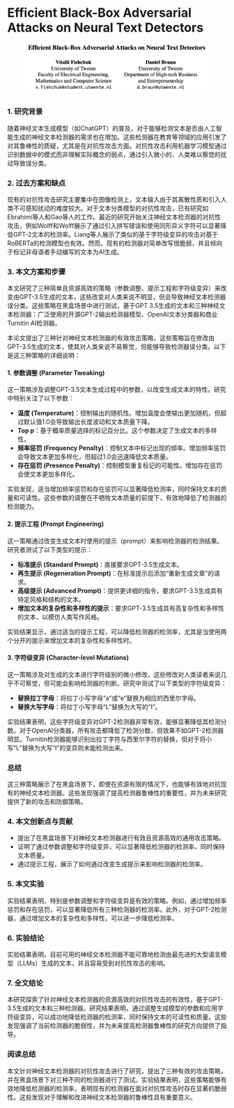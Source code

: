 # Efficient Black-Box Adversarial Attacks on Neural Text Detectors

<figure><img src="../.gitbook/assets/image (2) (1) (1) (1) (1) (1) (1) (1) (1) (1) (1) (1) (1) (1) (1) (1) (1) (1) (1) (1) (1) (1) (1) (1) (1) (1) (1) (1) (1) (1) (1) (1) (1) (1) (1) (1) (1) (1) (1) (1) (1) (1) (1) (1) (1) (1) (1) (1) (1) (1).png" alt=""><figcaption></figcaption></figure>

##

### 1. 研究背景

随着神经文本生成模型（如ChatGPT）的普及，对于能够检测文本是否由人工智能生成的神经文本检测器的需求也在增加。这些检测器在教育等领域的应用引发了对其鲁棒性的质疑，尤其是在对抗性攻击方面。对抗性攻击利用机器学习模型通过识别数据中的模式而非理解实际概念的弱点，通过引入微小的、人类难以察觉的扰动导致误分类。

### 2. 过去方案和缺点

现有的对抗性攻击研究主要集中在图像检测上，文本输入由于其离散性质和引入人类不可感知扰动的难度较大。对于文本分类模型的对抗性攻击，已有研究如Ebrahimi等人和Gao等人的工作。最近的研究开始关注神经文本检测器的对抗性攻击，例如Wolff和Wolff展示了通过引入拼写错误和使用同形异义字符可以显著降低GPT-2文本的检测率。Liang等人展示了类似的基于字符级变异的攻击对基于RoBERTa的检测模型也有效。然而，现有的检测器对简单改写很脆弱，并且倾向于标记非母语者手动编写的文本为AI生成。

### 3. 本文方案和步骤

本文研究了三种简单且资源高效的策略（参数调整、提示工程和字符级变异）来改变由GPT-3.5生成的文本，这些改变对人类来说不明显，但会导致神经文本检测器误分类。这些策略在黑盒场景中进行测试，基于GPT 3.5生成的文本和三种神经文本检测器：广泛使用的开源GPT-2输出检测器模型、OpenAI文本分类器和商业Turnitin AI检测器。



本论文提出了三种针对神经文本检测器的有效攻击策略，这些策略旨在修改由GPT-3.5生成的文本，使其对人类来说不易察觉，但能够导致检测器误分类。以下是这三种策略的详细说明：

#### 1. 参数调整 (Parameter Tweaking)

这一策略涉及调整GPT-3.5文本生成过程中的参数，以改变生成文本的特性。研究中特别关注了以下参数：

* **温度 (Temperature)**：控制输出的随机性。增加温度会使输出更加随机，但超过默认值1.0会导致输出长度波动和文本质量下降。
* **Top p**：基于概率质量选择的标记百分比。这个参数决定了生成文本的多样性。
* **频率惩罚 (Frequency Penalty)**：控制文本中标记出现的频率。增加频率惩罚会导致文本更加多样化，但超过1.0会迅速降低文本质量。
* **存在惩罚 (Presence Penalty)**：控制模型重复标记的可能性。增加存在惩罚会使文本更加多样化。

实验发现，适当增加频率惩罚和存在惩罚可以显著降低检测率，同时保持文本的质量和可读性。这些参数的调整在不牺牲文本质量的前提下，有效地降低了检测器的检测能力。

#### 2. 提示工程 (Prompt Engineering)

这一策略通过改变生成文本时使用的提示（prompt）来影响检测器的检测结果。研究者测试了以下类型的提示：

* **标准提示 (Standard Prompt)**：直接要求GPT-3.5生成文本。
* **再生提示 (Regeneration Prompt)**：在标准提示后添加“重新生成文章”的请求。
* **高级提示 (Advanced Prompt)**：提供更详细的指令，要求GPT-3.5生成具有特定风格和结构的文本。
* **增加文本的复杂性和多样性的提示**：要求GPT-3.5生成具有高复杂性和多样性的文本，以模仿人类写作风格。

实验结果显示，通过适当的提示工程，可以降低检测器的检测率，尤其是当使用两个分开的提示来增加文本的复杂性和多样性时。

#### 3. 字符级变异 (Character-level Mutations)

这一策略涉及对生成的文本进行字符级别的微小修改，这些修改对人类读者来说几乎不可察觉，但可能会影响检测器的判断。研究中测试了以下类型的字符级变异：

* **替换拉丁字母**：将拉丁小写字母“a”或“e”替换为相应的西里尔字母。
* **替换大写字母**：将拉丁小写字母“L”替换为大写的“I”。

实验结果表明，这些字符级变异对GPT-2检测器非常有效，能够显著降低其检测分数。对于OpenAI分类器，所有攻击都降低了检测分数，但效果不如GPT-2检测器明显。Turnitin检测器能够识别出拉丁字符与西里尔字符的替换，但对于将小写“L”替换为大写“I”的变异则未能检测出来。

### 总结

这三种策略展示了在黑盒场景下，即使在资源有限的情况下，也能够有效地对抗现有的神经文本检测器。这些发现强调了提高检测器鲁棒性的重要性，并为未来研究提供了新的攻击和防御策略。





### 4. 本文创新点与贡献

* 提出了在黑盒场景下对神经文本检测器进行有效且资源高效的通用攻击策略。
* 证明了通过参数调整和字符级变异，可以显著降低检测器的检测率，同时保持文本质量。
* 通过提示工程，展示了如何通过改变生成提示来影响检测器的检测率。

### 5. 本文实验

实验结果表明，特别是参数调整和字符级变异是有效的策略。例如，通过增加频率惩罚和存在惩罚，可以显著降低所有三种检测器的检测率。此外，对于GPT-2检测器，通过增加文本的复杂性和多样性，可以进一步降低检测率。

### 6. 实验结论

实验结果表明，目前可用的神经文本检测器不能可靠地检测由最先进的大型语言模型（LLMs）生成的文本，并且容易受到对抗性攻击的影响。

### 7. 全文结论

本研究探索了针对神经文本检测器的资源高效的对抗性攻击的有效性，基于GPT-3.5生成的文本和三种检测器。研究结果表明，通过调整生成模型的参数和应用字符级变异，可以成功地降低检测器的检测率，同时保持文本的可读性和质量。这些发现强调了当前检测器的脆弱性，并为未来提高检测器鲁棒性的研究方向提供了指导。

### 阅读总结

本文针对神经文本检测器的对抗性攻击进行了研究，提出了三种有效的攻击策略，并在黑盒场景下对三种不同的检测器进行了测试。实验结果表明，这些策略能够有效地降低检测器的检测率，表明现有的检测器在面对对抗性攻击时存在显著的脆弱性。这些发现对于理解和改进神经文本检测器的鲁棒性具有重要意义。
